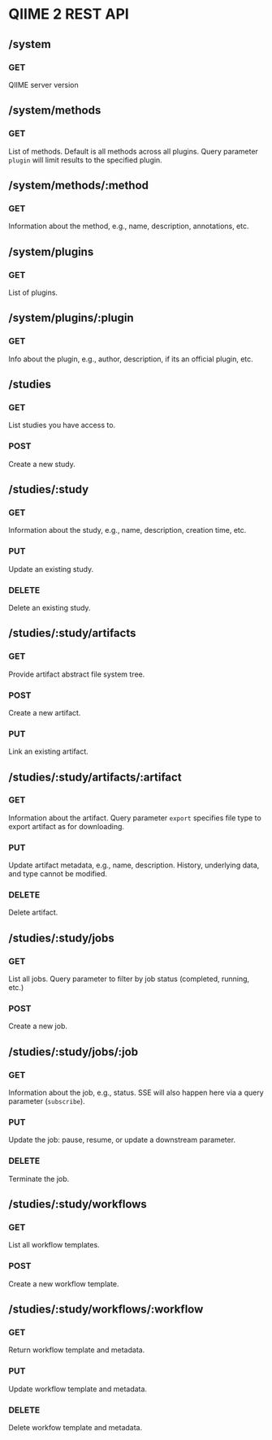 # QIIME 2 REST API

## /system

### GET
QIIME server version

## /system/methods

### GET
List of methods. Default is all methods across all plugins. Query parameter ``plugin`` will limit results to the specified plugin.

## /system/methods/:method

### GET
Information about the method, e.g., name, description, annotations, etc.

## /system/plugins

### GET
List of plugins.

## /system/plugins/:plugin

### GET
Info about the plugin, e.g., author, description, if its an official plugin, etc.

## /studies

### GET
List studies you have access to.

### POST
Create a new study.

## /studies/:study

### GET
Information about the study, e.g., name, description, creation time, etc.

### PUT
Update an existing study.

### DELETE
Delete an existing study.

## /studies/:study/artifacts

### GET
Provide artifact abstract file system tree.

### POST
Create a new artifact.

### PUT
Link an existing artifact.

## /studies/:study/artifacts/:artifact

### GET
Information about the artifact. Query parameter ``export`` specifies
file type to export artifact as for downloading.

### PUT
Update artifact metadata, e.g., name, description. History, underlying data, and
type cannot be modified.

### DELETE
Delete artifact.

## /studies/:study/jobs

### GET
List all jobs. Query parameter to filter by job status (completed, running,
etc.)

### POST
Create a new job.

## /studies/:study/jobs/:job

### GET
Information about the job, e.g., status. SSE will also happen here via a query
parameter (``subscribe``).

### PUT
Update the job: pause, resume, or update a downstream parameter.

### DELETE
Terminate the job.

## /studies/:study/workflows

### GET
List all workflow templates.

### POST
Create a new workflow template.

## /studies/:study/workflows/:workflow

### GET
Return workflow template and metadata.

### PUT
Update workflow template and metadata.

### DELETE
Delete workfow template and metadata.
